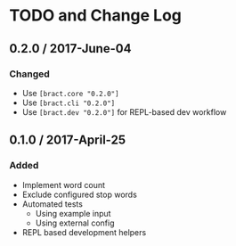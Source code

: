 # TODO and Change Log


## 0.2.0 / 2017-June-04
### Changed
- Use `[bract.core "0.2.0"]`
- Use `[bract.cli "0.2.0"]`
- Use `[bract.dev "0.2.0"]` for REPL-based dev workflow


## 0.1.0 / 2017-April-25
### Added
- Implement word count
- Exclude configured stop words
- Automated tests
  - Using example input
  - Using external config
- REPL based development helpers
